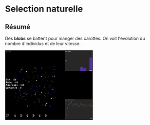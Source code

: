 # Selection naturelle

## Résumé
Des **blobs** se battent pour manger des carottes. On voit l'évolution du nombre d'individus et de
leur vitesse.

<img align="left" src="https://raw.githubusercontent.com/bugline/selection-naturelle-es/1.0/res/screen_shot.png" width="288px">

